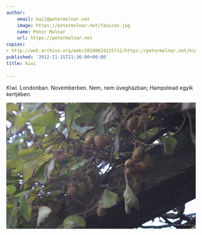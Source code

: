 ```yaml
---
author:
    email: mail@petermolnar.net
    image: https://petermolnar.net/favicon.jpg
    name: Peter Molnar
    url: https://petermolnar.net
copies:
- http://web.archive.org/web/20190624125712/https://petermolnar.net/kiwi/
published: '2012-11-25T21:36:00+00:00'
title: kiwi

---
```


Kiwi. Londonban. Novemberben. Nem, nem üvegházban; Hampstead egyik
kertjében.

![kiwi](kiwi.jpg)